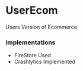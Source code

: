 # UserEcom
Users Version of Ecommerce

### Implementations
- FireStore Used
- Crashlytics Implemented
